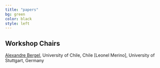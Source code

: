 ```yaml
---
title: "papers"
bg: green
color: black
style: left
---
```


## Workshop Chairs

[Alexandre Bergel](http://bergel.eu), University of Chile, Chile
[Leonel Merino], University of Stuttgart, Germany